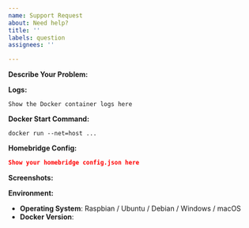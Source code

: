 ```yaml
---
name: Support Request
about: Need help?
title: ''
labels: question
assignees: ''

---
```


<!-- Please search existing issues to avoid creating duplicates. -->

**Describe Your Problem:**
<!-- A clear and concise description of what problem you are trying to solve. -->

**Logs:**
<!-- Support requests that do not contain logs may be closed without warning. -->

```
Show the Docker container logs here
```

**Docker Start Command:**
<!-- Show how you are starting the docker container -->
<!-- docker-compose? provide the full docker-compose.yml file -->

```
docker run --net=host ...
```

**Homebridge Config:**

```json
Show your homebridge config.json here
```

**Screenshots:**
<!-- If applicable, add screenshots to help explain your problem. -->

**Environment:**

* **Operating System**: Raspbian / Ubuntu / Debian / Windows / macOS
* **Docker Version**: <!-- docker -->

<!-- Click the "Preview" tab before you submitting ensure the formatting is correct. -->
